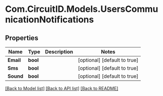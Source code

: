 
# Com.CircuitID.Models.UsersCommunicationNotifications

## Properties

Name | Type | Description | Notes
------------ | ------------- | ------------- | -------------
**Email** | **bool** |  | [optional] [default to true]
**Sms** | **bool** |  | [optional] [default to true]
**Sound** | **bool** |  | [optional] [default to true]

[[Back to Model list]](../README.md#documentation-for-models)
[[Back to API list]](../README.md#documentation-for-api-endpoints)
[[Back to README]](../README.md)

